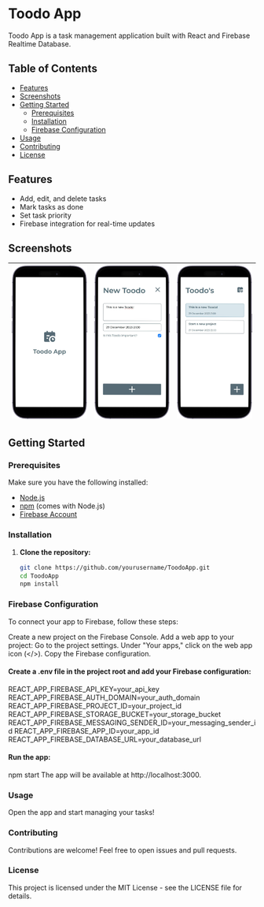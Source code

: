 # Toodo App

Toodo App is a task management application built with React and Firebase Realtime Database.

## Table of Contents

- [Features](#features)
- [Screenshots](#screenshots)
- [Getting Started](#getting-started)
  - [Prerequisites](#prerequisites)
  - [Installation](#installation)
  - [Firebase Configuration](#firebase-configuration)
- [Usage](#usage)
- [Contributing](#contributing)
- [License](#license)

## Features

- Add, edit, and delete tasks
- Mark tasks as done
- Set task priority
- Firebase integration for real-time updates

## Screenshots

| ![Screenshot 1](https://github.com/Jacks777/ToodoApp/blob/main/public/assets/mockup/mockup1.png) | ![Screenshot 2](https://github.com/Jacks777/ToodoApp/blob/main/public/assets/mockup/mockup3.png) | ![Screenshot 3](https://github.com/Jacks777/ToodoApp/blob/main/public/assets/mockup/mockup2.png) |
| ------------------------------------------------------------------------------------------------ | ------------------------------------------------------------------------------------------------ | ------------------------------------------------------------------------------------------------ |

## Getting Started

### Prerequisites

Make sure you have the following installed:

- [Node.js](https://nodejs.org/)
- [npm](https://www.npmjs.com/) (comes with Node.js)
- [Firebase Account](https://firebase.google.com/)

### Installation

1. **Clone the repository:**

   ```bash
   git clone https://github.com/yourusername/ToodoApp.git
   cd ToodoApp
   npm install
   ```

### Firebase Configuration

To connect your app to Firebase, follow these steps:

Create a new project on the Firebase Console.
Add a web app to your project:
Go to the project settings.
Under "Your apps," click on the web app icon (</>).
Copy the Firebase configuration.

#### Create a .env file in the project root and add your Firebase configuration:

REACT_APP_FIREBASE_API_KEY=your_api_key
REACT_APP_FIREBASE_AUTH_DOMAIN=your_auth_domain
REACT_APP_FIREBASE_PROJECT_ID=your_project_id
REACT_APP_FIREBASE_STORAGE_BUCKET=your_storage_bucket
REACT_APP_FIREBASE_MESSAGING_SENDER_ID=your_messaging_sender_id
REACT_APP_FIREBASE_APP_ID=your_app_id
REACT_APP_FIREBASE_DATABASE_URL=your_database_url

#### Run the app:

npm start
The app will be available at http://localhost:3000.

### Usage

Open the app and start managing your tasks!

### Contributing

Contributions are welcome! Feel free to open issues and pull requests.

### License

This project is licensed under the MIT License - see the LICENSE file for details.
